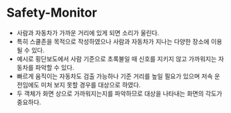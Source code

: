# Safety-Monitor
- 사람과 자동차가 가까운 거리에 있게 되면 소리가 울린다.
- 특히 스쿨존을 목적으로 작성하였으나 사람과 자동차가 지나는 다양한 장소에 이용될 수 있다.
- 예시로 횡단보도에서 사람 기준으로 초록불일 때 신호를 지키지 않고 가까워지는 자동차를 파악할 수 있다.
- 빠르게 움직이는 자동차도 검출 가능하나 기준 거리를 높일 필요가 있으며 저속 운전임에도 미처 보지 못할 경우를 대상으로 하였다.
- 두 객체가 화면 상으로 가까워지는지를 파악하므로 대상을 나타내는 화면의 각도가 중요하다.
